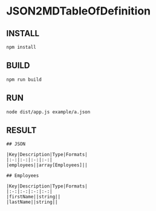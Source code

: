 # JSON2MDTableOfDefinition

## INSTALL

`npm install`

## BUILD

`npm run build`

## RUN

`node dist/app.js example/a.json`

## RESULT

```
## JSON

|Key|Description|Type|Formats|
|:-:|:-:|:-:|:-:|
|employees||array[Employees]||

## Employees

|Key|Description|Type|Formats|
|:-:|:-:|:-:|:-:|
|firstName||string||
|lastName||string||
```